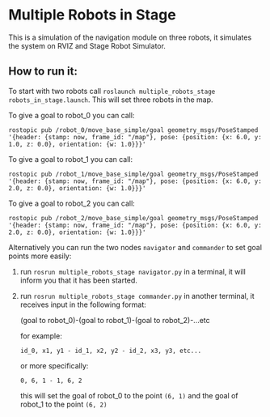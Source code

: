 # Multiple Robots in Stage

This is a simulation of the navigation module on three robots, it simulates the system on RVIZ and Stage Robot Simulator.

## How to run it:
	
To start with two robots call `roslaunch multiple_robots_stage robots_in_stage.launch`. This will set three robots in the map.

To give a goal to robot_0 you can call:

`rostopic pub /robot_0/move_base_simple/goal geometry_msgs/PoseStamped '{header: {stamp: now, frame_id: "/map"}, pose: {position: {x: 6.0, y: 1.0, z: 0.0}, orientation: {w: 1.0}}}'`

To give a goal to robot_1 you can call:

`rostopic pub /robot_1/move_base_simple/goal geometry_msgs/PoseStamped '{header: {stamp: now, frame_id: "/map"}, pose: {position: {x: 6.0, y: 2.0, z: 0.0}, orientation: {w: 1.0}}}'`

To give a goal to robot_2 you can call:

`rostopic pub /robot_2/move_base_simple/goal geometry_msgs/PoseStamped '{header: {stamp: now, frame_id: "/map"}, pose: {position: {x: 6.0, y: 2.0, z: 0.0}, orientation: {w: 1.0}}}'`

Alternatively you can run the two nodes `navigator` and `commander` to set goal points more easily:

1. run `rosrun multiple_robots_stage navigator.py` in a terminal, it will inform you that it has been started.
2. run `rosrun multiple_robots_stage commander.py` in another terminal, it receives input in the following format:

	(goal to robot_0)-(goal to robot_1)-(goal to robot_2)-...etc

	for example:

	`id_0, x1, y1 - id_1, x2, y2 - id_2, x3, y3, etc...`

	or more specifically:

	`0, 6, 1 - 1, 6, 2`

	this will set the goal of robot_0 to the point `(6, 1)` and the goal of robot_1 to the point `(6, 2)`
